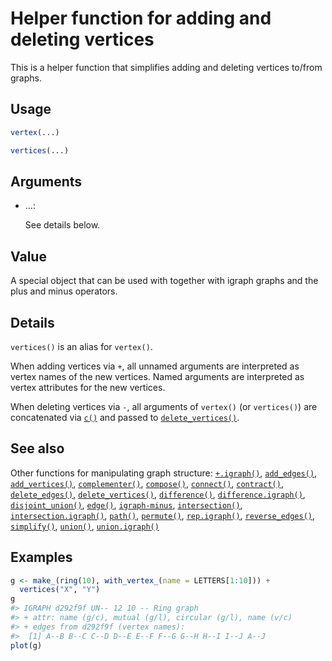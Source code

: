 # Helper function for adding and deleting vertices

This is a helper function that simplifies adding and deleting vertices
to/from graphs.

## Usage

``` r
vertex(...)

vertices(...)
```

## Arguments

- ...:

  See details below.

## Value

A special object that can be used with together with igraph graphs and
the plus and minus operators.

## Details

`vertices()` is an alias for `vertex()`.

When adding vertices via `+`, all unnamed arguments are interpreted as
vertex names of the new vertices. Named arguments are interpreted as
vertex attributes for the new vertices.

When deleting vertices via `-`, all arguments of `vertex()` (or
`vertices()`) are concatenated via
[`c()`](https://rdrr.io/r/base/c.html) and passed to
[`delete_vertices()`](https://r.igraph.org/reference/delete_vertices.md).

## See also

Other functions for manipulating graph structure:
[`+.igraph()`](https://r.igraph.org/reference/plus-.igraph.md),
[`add_edges()`](https://r.igraph.org/reference/add_edges.md),
[`add_vertices()`](https://r.igraph.org/reference/add_vertices.md),
[`complementer()`](https://r.igraph.org/reference/complementer.md),
[`compose()`](https://r.igraph.org/reference/compose.md),
[`connect()`](https://r.igraph.org/reference/ego.md),
[`contract()`](https://r.igraph.org/reference/contract.md),
[`delete_edges()`](https://r.igraph.org/reference/delete_edges.md),
[`delete_vertices()`](https://r.igraph.org/reference/delete_vertices.md),
[`difference()`](https://r.igraph.org/reference/difference.md),
[`difference.igraph()`](https://r.igraph.org/reference/difference.igraph.md),
[`disjoint_union()`](https://r.igraph.org/reference/disjoint_union.md),
[`edge()`](https://r.igraph.org/reference/edge.md),
[`igraph-minus`](https://r.igraph.org/reference/igraph-minus.md),
[`intersection()`](https://r.igraph.org/reference/intersection.md),
[`intersection.igraph()`](https://r.igraph.org/reference/intersection.igraph.md),
[`path()`](https://r.igraph.org/reference/path.md),
[`permute()`](https://r.igraph.org/reference/permute.md),
[`rep.igraph()`](https://r.igraph.org/reference/rep.igraph.md),
[`reverse_edges()`](https://r.igraph.org/reference/reverse_edges.md),
[`simplify()`](https://r.igraph.org/reference/simplify.md),
[`union()`](https://r.igraph.org/reference/union.md),
[`union.igraph()`](https://r.igraph.org/reference/union.igraph.md)

## Examples

``` r
g <- make_(ring(10), with_vertex_(name = LETTERS[1:10])) +
  vertices("X", "Y")
g
#> IGRAPH d292f9f UN-- 12 10 -- Ring graph
#> + attr: name (g/c), mutual (g/l), circular (g/l), name (v/c)
#> + edges from d292f9f (vertex names):
#>  [1] A--B B--C C--D D--E E--F F--G G--H H--I I--J A--J
plot(g)
```
